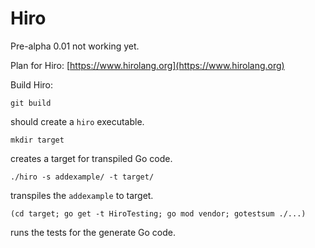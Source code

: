 # Hiro

Pre-alpha 0.01 not working yet.

Plan for Hiro: [https://www.hirolang.org](https://www.hirolang.org)

Build Hiro:

`git build`

should create a `hiro` executable.

`mkdir target`

creates a target for transpiled Go code.

`./hiro -s addexample/ -t target/`

transpiles the `addexample` to target.

`(cd target; go get -t HiroTesting; go mod vendor; gotestsum ./...)`

runs the tests for the generate Go code.